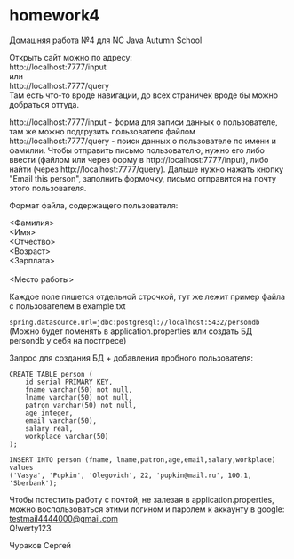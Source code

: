 # homework4

Домашняя работа №4 для NC Java Autumn School 

Открыть сайт можно по адресу:  
http://localhost:7777/input  
или  
http://localhost:7777/query  
Там есть что-то вроде навигации, до всех страничек вроде бы можно добраться оттуда.  

http://localhost:7777/input - форма для записи данных о пользователе, там же можно подгрузить пользователя файлом  
http://localhost:7777/query - поиск данных о пользователе по имени и фамилии.
Чтобы отправить письмо пользователю, нужно его либо ввести (файлом или через форму в http://localhost:7777/input), либо найти (через http://localhost:7777/query). Дальше нужно нажать кнопку "Email this person", заполнить формочку, письмо отправится на почту этого пользователя.  

Формат файла, содержащего пользователя:  

<Фамилия>  
<Имя>  
<Отчество>  
<Возраст>  
<Зарплата>  
<Email>  
<Место работы>  

Каждое поле пишется отдельной строчкой, тут же лежит пример файла с пользователем в example.txt

`spring.datasource.url=jdbc:postgresql://localhost:5432/persondb` (Можно будет поменять в application.properties или создать БД persondb у себя на постгресе)

Запрос для создания БД + добавления пробного пользователя:

```
CREATE TABLE person (
	id serial PRIMARY KEY,
	fname varchar(50) not null,
	lname varchar(50) not null,
	patron varchar(50) not null,
	age integer,
	email varchar(50),
	salary real,
	workplace varchar(50)
);

INSERT INTO person (fname, lname,patron,age,email,salary,workplace)
values
('Vasya', 'Pupkin', 'Olegovich', 22, 'pupkin@mail.ru', 100.1, 'Sberbank');
```

Чтобы потестить работу с почтой, не залезая в application.properties, можно воспользоваться этими логином и паролем к аккаунту в google:  
testmail4444000@gmail.com  
Q!werty123  

Чураков Сергей